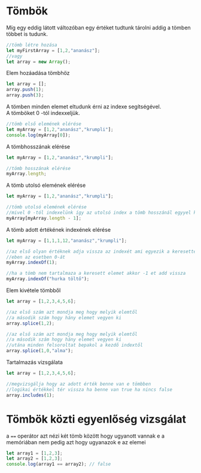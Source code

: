 # Tömbök
Míg egy  eddig látott változóban egy értéket tudtunk tárolni addig a tömben többet is tudunk.  
```js
//tömb létre hozása
let myFirstArray = [1,2,"ananász"];
//vagy
let array = new Array();
```
Elem hozáadása tömbhöz
```js
let array = [];
array.push(1);
array.push(3);
```
A tömben minden elemet eltudunk érni az indexe segítségével.  
A tömböket 0 -tól indexxeljük.
```js
//tömb első elemének elérése
let myArray = [1,2,"ananász","krumpli"];
console.log(myArray[0]);
```
A tömbhosszának elérése
```js
let myArray = [1,2,"ananász","krumpli"];

//tömb hosszának elérése
myArray.length;
```
A tömb utolsó elemének elérése
```js
let myArray = [1,2,"ananász","krumpli"];

//tömb utolsó elemének elérése
//mivel 0 -tól indexelünk így az utolsó index a tömb hosszánál egyyel kisebb
myArray[myArray.length - 1];
```
A tömb adott értékének indexének elérése
```js
let myArray = [1,1,1,12,"ananász","krumpli"];

//az első olyan értéknek adja vissza az indexét ami egyezik a keresettel
//eben az esetben 0-át
myArray.indexOf(1);

//ha a tömb nem tartalmaza a keresett elemet akkor -1 et add vissza
myArray.indexOf("hurka töltő");
```
Elem kivétele tömbből
```js
let array = [1,2,3,4,5,6];

//az első szám azt mondja meg hogy melyik elemtől
//a második szám hogy hány elemet vegyen ki 
array.splice(1,2);

//az első szám azt mondja meg hogy melyik elemtől
//a második szám hogy hány elemet vegyen ki
//utána minden felsoroltat bepakol a kezdő indextől
array.splice(1,0,"alma");
```
Tartalmazás vizsgálata
```js
let array = [1,2,3,4,5,6];

//megvizsgálja hogy az adott érték benne van e tömbben
//logikai értékkel tér vissza ha benne van true ha nincs false
array.includes(1);
```
# Tömbök közti egyenlőség vizsgálat
a `==` operátor azt nézi két tömb között hogy ugyanott vannak e a memóriában nem pedig azt hogy ugyanazok e az elemei
```js
let array1 = [1,2,3];
let array2 = [1,2,3];
console.log(array1 == array2); // false
```
